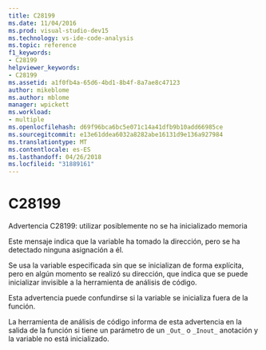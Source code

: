 ```yaml
---
title: C28199
ms.date: 11/04/2016
ms.prod: visual-studio-dev15
ms.technology: vs-ide-code-analysis
ms.topic: reference
f1_keywords:
- C28199
helpviewer_keywords:
- C28199
ms.assetid: a1f0fb4a-65d6-4bd1-8b4f-8a7ae8c47123
author: mikeblome
ms.author: mblome
manager: wpickett
ms.workload:
- multiple
ms.openlocfilehash: d69f96bca6bc5e071c14a41dfb9b10add66985ce
ms.sourcegitcommit: e13e61ddea6032a8282abe16131d9e136a927984
ms.translationtype: MT
ms.contentlocale: es-ES
ms.lasthandoff: 04/26/2018
ms.locfileid: "31889161"
---
```

# <a name="c28199"></a>C28199
Advertencia C28199: utilizar posiblemente no se ha inicializado memoria

 Este mensaje indica que la variable ha tomado la dirección, pero se ha detectado ninguna asignación a él.

 Se usa la variable especificada sin que se inicializan de forma explícita, pero en algún momento se realizó su dirección, que indica que se puede inicializar invisible a la herramienta de análisis de código.

 Esta advertencia puede confundirse si la variable se inicializa fuera de la función.

 La herramienta de análisis de código informa de esta advertencia en la salida de la función si tiene un parámetro de un `_Out_` o `_Inout_` anotación y la variable no está inicializado.